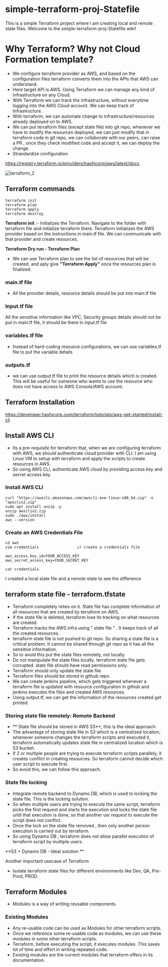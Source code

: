 # simple-terraform-proj-Statefile
This is a simple Terraform project where I am creating local and remote state files. 
Welcome to the simple-terraform-proj-Statefile wiki!

# Why Terraform? Why not Cloud Formation template?
* We configure terraform provider as AWS, and based on the configuration files terraform converts them into the APIs that AWS can understand.
* Here target API is AWS. Using Terraform we can manage any kind of infrastructure on any Cloud. 
* With Terraform we can track the infrastructure, without everytime logging into the AWS Cloud account. We can keep track of Infrastructure.
* With terraform, we can automate change to infrastructure/resources already deployed on to AWS. 
* We can put terraform files (except state file) into git repo, whenever we have to modify the resources deployed, we can just modify that in terraform code in git repo, we can collaborate with our peers, can raise a PR , once they check modified code and accept it, we can deploy the change.
* Strandardize configuration 

https://registry.terraform.io/providers/hashicorp/aws/latest/docs

![terraform_2](https://github.com/user-attachments/assets/46350c69-515f-43b9-b124-d9c10955b63c)


## Terraform commands

```
terraform init
terraform plan
terraform apply
terraform destroy
```

**Terraform init** :- Initializes the Terraform. Navigate to the folder with terraform file and initialize terraform there. Terraform initializes the AWS provider based on the instructions in main.tf file. We can communicate with that provider and create resources.

**Terraform Dry run - Terraform Plan**

* We can use Terraform plan to see the list of resources that will be created. and aply give **"Terraform Apply"** once the resources plan is finalized. 

### main.tf file 
* All the provider details, resource details should be put into main.tf file 


### Input.tf file
All the sensitive information like VPC, Security groups details should not be put in main.tf file, it should be there in input.tf file

### variables.tf file
* Instead of hard-coding resource configurations, we can use variables.tf file to put the variable details

### outputs.tf
* we can use output.tf file to print the resource details which is created. This will be useful for someone who wants to use the resource who does not have access to AWS Console/AWS account.  

## Terraform Installation

https://developer.hashicorp.com/terraform/tutorials/aws-get-started/install-cli

## Install AWS CLI
* Its a pre-requisite for terraform that, when we are configuring terraform with AWS, we should authenticate cloud provider with CLI. I am using Linux VM to setup with terraform and apply the scripts to create resources in AWS. 
* So using AWS CLI, authenticate AWS cloud by providing access key and secret access key. 

### Install AWS CLI

```
curl "https://awscli.amazonaws.com/awscli-exe-linux-x86_64.zip" -o "awscliv2.zip"
sudo apt install unzip -y
unzip awscliv2.zip
sudo ./aws/install
aws --version
```
### Create an AWS Credentials File
```
cd aws
vim credentials                 // create a credentials file

aws_access_key_id=YOUR_ACCESS_KEY
aws_secret_access_key=YOUR_SECRET_KEY

cat credentials
```

I created a local state file and a remote state to see the difference

## terraform state file - terraform.tfstate
* Terraform completely relies on it. State file has complete information of all resources that are created by terraform on AWS. 
* If the state file is deleted, terraform lose its tracking on what resources are created. 
* Terraform tracks the AWS infra using " state file " . It keeps track of all the created resources.
* terraform state file is not pushed to git repo. So sharing a state file is a critical problem. It cannot be shared through git repo as it has all the sensitive information. 
* So to avoid this put the state files remotely, not locally. 
* Do not manipulate the state files locally. terraform state file gets corrupted. state file should have read permissions only. 
* Terraform should only update the state file. 
* Terraform files should be stored in github repo. 
* We can create jenkins pipeline, which gets triggered whenever a terraform file is updated with resource configuration in github and jenkins executes the files and created AWS resources. 
* Using output.tf, we can get the information of the resources created get printed.

### Storing state file remotely: Remote Backend
* ** State file should be stored in AWS S3**, this is the ideal approach.  
* The advantage of storing state file in S3 which is a centralized location, whenever someone changes the terraform scripts and executed it, terraform automatically updates state file in centralized location which is S3 bucket. 
* If 2 or multiple people are trying to execute terraform scripts parallely, it creates conflict in creating resources. So terraform cannot decide which user script to execute first.
* So avoid this, we can follow this approach. 

### State file locking
* Integrate remote backend to Dynamo DB, which is used to locking the state file. This is the locking solution.
* So when multiple users are trying to execute the same script, terraform picks the first request and starts the execution and locks the state file until that execution is done, so that another usr request to execute the script does not conflict. 
* Once the lock on the state file removed , then only another person execution is carried out by terraform. 
* So using Dynamo DB , terraform does not allow parallel execution of terraform script by multiple users.

**S3 + Dynamo DB - Ideal solution **

Another important usecase of Terraform 
* Isolate terraform state files for different environments like Dev, QA, Pre-Prod, PROD. 


## Terraform Modules
* Modules is a way of writing reusable components.
### Existing Modules
* Any re-usable code can be used as Modules for other terraform scripts. 
* Once we reference some re-usable code as modules, we can use these modules in some other terraform scripts. 
* Terraform, before executing the script, it executes modules. This saves lot of time and effort in writing repeated code. 
* Existing modules are the current modules that terraform offers in its documentation. 
 



